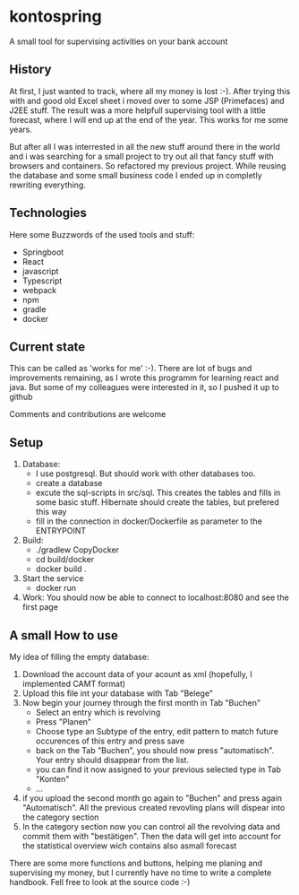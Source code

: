# kontospring
A small tool for supervising activities on your bank account

## History

At first, I just wanted to track, where all my money is lost :-). After trying this with and good old Excel sheet i moved over to some JSP (Primefaces) and J2EE stuff. The result was a more helpfull supervising tool with a little forecast, where I will end up at the end of the year. This works for me some years.   

But after all I was interrested in all the new stuff around there in the world and i was searching for a small project to try out all that fancy stuff with browsers and containers. So refactored my previous project. While reusing the database and some small business code I ended up in completly rewriting everything. 

## Technologies

Here some Buzzwords of the used tools and stuff:

* Springboot 
* React
* javascript
* Typescript
* webpack
* npm
* gradle
* docker

## Current state
This can be called as 'works for me' :-). There are lot of bugs and improvements remaining, as I wrote this programm for learning react and java. But some of my colleagues were interested in it, so I pushed it up to github

Comments and contributions are welcome 

## Setup
1. Database: 
    * I use postgresql. But should work with other databases too. 
   	* create a database 
   	* excute the sql-scripts in src/sql. This creates the tables and fills in some basic stuff. Hibernate should create the tables, but prefered this way
    * fill in the connection in docker/Dockerfile as parameter to the ENTRYPOINT
2. Build:
    * ./gradlew CopyDocker
    * cd build/docker
    * docker build .
3. Start the service
    * docker run <image id>
4. Work: You should now be able to connect to localhost:8080 and see the first page

## A small How to use 

My idea of filling the empty database:
1. Download the account data of your acount as xml (hopefully, I implemented CAMT format)
2. Upload this file int your database with Tab "Belege"
3. Now begin your journey through the first month in Tab "Buchen"
    * Select an entry which is revolving
	* Press "Planen"
	* Choose type an Subtype of the entry, edit pattern to match future occurences of this entry and press save
	* back on the Tab "Buchen", you should now press "automatisch". Your entry should disappear from the list.
	* you can find it now assigned to your previous selected type in Tab "Konten"
	* ...
4. if you upload the second month go again to "Buchen" and press again "Automatisch". All the previous created revovling plans will dispear into the category section
5. In the category section now you can control all the revolving data and commit them with "bestätigen". Then the data will get into account for the statistical overview wich contains also asmall forecast

There are some more functions and buttons, helping me planing and supervising my money, but I currently have no time to write a complete handbook. Fell free to look at the source code :-)
